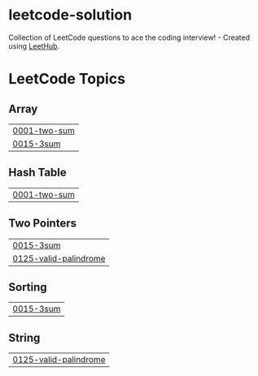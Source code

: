 # leetcode-solution
Collection of LeetCode questions to ace the coding interview! - Created using [LeetHub](https://github.com/QasimWani/LeetHub).

<!---LeetCode Topics Start-->
# LeetCode Topics
## Array
|  |
| ------- |
| [0001-two-sum](https://github.com/mowafess/leetcode-solution/tree/master/0001-two-sum) |
| [0015-3sum](https://github.com/mowafess/leetcode-solution/tree/master/0015-3sum) |
## Hash Table
|  |
| ------- |
| [0001-two-sum](https://github.com/mowafess/leetcode-solution/tree/master/0001-two-sum) |
## Two Pointers
|  |
| ------- |
| [0015-3sum](https://github.com/mowafess/leetcode-solution/tree/master/0015-3sum) |
| [0125-valid-palindrome](https://github.com/mowafess/leetcode-solution/tree/master/0125-valid-palindrome) |
## Sorting
|  |
| ------- |
| [0015-3sum](https://github.com/mowafess/leetcode-solution/tree/master/0015-3sum) |
## String
|  |
| ------- |
| [0125-valid-palindrome](https://github.com/mowafess/leetcode-solution/tree/master/0125-valid-palindrome) |
<!---LeetCode Topics End-->